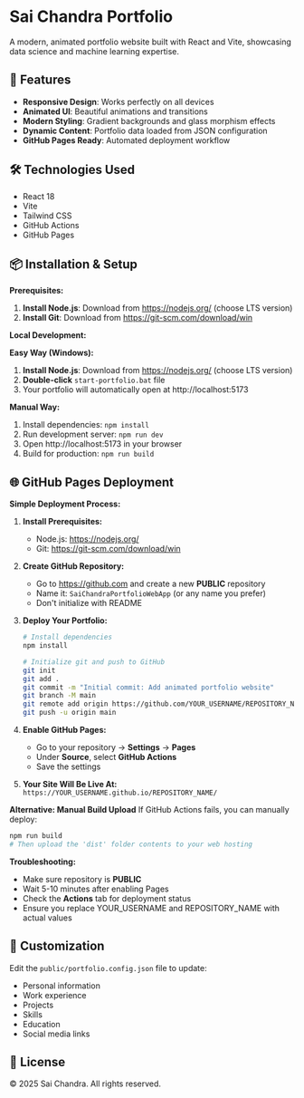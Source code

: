 # Sai Chandra Portfolio

A modern, animated portfolio website built with React and Vite, showcasing data science and machine learning expertise.

## 🚀 Features

- **Responsive Design**: Works perfectly on all devices
- **Animated UI**: Beautiful animations and transitions
- **Modern Styling**: Gradient backgrounds and glass morphism effects
- **Dynamic Content**: Portfolio data loaded from JSON configuration
- **GitHub Pages Ready**: Automated deployment workflow

## 🛠️ Technologies Used

- React 18
- Vite
- Tailwind CSS
- GitHub Actions
- GitHub Pages

## 📦 Installation & Setup

**Prerequisites:**
1. **Install Node.js**: Download from https://nodejs.org/ (choose LTS version)
2. **Install Git**: Download from https://git-scm.com/download/win

**Local Development:**

**Easy Way (Windows):**
1. **Install Node.js**: Download from https://nodejs.org/ (choose LTS version)
2. **Double-click** `start-portfolio.bat` file
3. Your portfolio will automatically open at http://localhost:5173

**Manual Way:**
1. Install dependencies: `npm install`
2. Run development server: `npm run dev`
3. Open http://localhost:5173 in your browser
4. Build for production: `npm run build`

## 🌐 GitHub Pages Deployment

**Simple Deployment Process:**

1. **Install Prerequisites:**
   - Node.js: https://nodejs.org/
   - Git: https://git-scm.com/download/win

2. **Create GitHub Repository:**
   - Go to https://github.com and create a new **PUBLIC** repository
   - Name it: `SaiChandraPortfolioWebApp` (or any name you prefer)
   - Don't initialize with README

3. **Deploy Your Portfolio:**
   ```bash
   # Install dependencies
   npm install
   
   # Initialize git and push to GitHub
   git init
   git add .
   git commit -m "Initial commit: Add animated portfolio website"
   git branch -M main
   git remote add origin https://github.com/YOUR_USERNAME/REPOSITORY_NAME.git
   git push -u origin main
   ```

4. **Enable GitHub Pages:**
   - Go to your repository → **Settings** → **Pages**
   - Under **Source**, select **GitHub Actions**
   - Save the settings

5. **Your Site Will Be Live At:**
   `https://YOUR_USERNAME.github.io/REPOSITORY_NAME/`

**Alternative: Manual Build Upload**
If GitHub Actions fails, you can manually deploy:
```bash
npm run build
# Then upload the 'dist' folder contents to your web hosting
```

**Troubleshooting:**
- Make sure repository is **PUBLIC**
- Wait 5-10 minutes after enabling Pages
- Check the **Actions** tab for deployment status
- Ensure you replace YOUR_USERNAME and REPOSITORY_NAME with actual values

## 📝 Customization

Edit the `public/portfolio.config.json` file to update:
- Personal information
- Work experience
- Projects
- Skills
- Education
- Social media links

## 📄 License

© 2025 Sai Chandra. All rights reserved.
